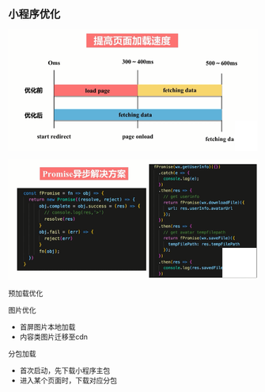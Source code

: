 ## 小程序优化


![](./img/16.png)


![](./img/17.png)


预加载优化


图片优化
- 首屏图片本地加载
- 内容类图片迁移至cdn


分包加载
- 首次启动，先下载小程序主包
- 进入某个页面时，下载对应分包





